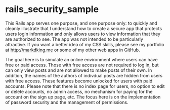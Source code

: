 # rails_security_sample

This Rails app serves one purpose, and one purpose only: to quickly and cleanly illustrate that I understand how to create a secure app that protects users login information and only allows users to view information that they are authorized to see. The app was not intended to be particularly attractive. If you want a better idea of my CSS skills, please see my portfolio at http://markdking.me or some of my other web apps in GitHub.

The goal here is to simulate an online environment where users can have free or paid access. Those with free access are not required to log in, but can only view posts and are not allowed to make posts of their own. In addition, the names of the authors of indivdual posts are hidden from users with free access. These features become unlocked for users with paid accounts.  Please note that there is no index page for users, no option to edit or delete accounts, no admin access, no mechanism for paying for the account on the sign up page, etc. The focus here is on the implementation of password security and the management of permissions.